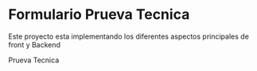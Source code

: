# Formulario Prueva Tecnica

Este proyecto esta implementando los diferentes aspectos principales de front y Backend 

Prueva Tecnica 


